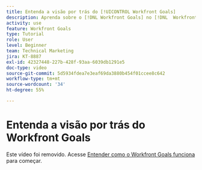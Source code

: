 ```yaml
---
title: Entenda a visão por trás do [!UICONTROL Workfront Goals]
description: Aprenda sobre o [!DNL Workfront Goals] no [!DNL  Workfront]  com a ajuda da equipe de produto.
activity: use
feature: Workfront Goals
type: Tutorial
role: User
level: Beginner
team: Technical Marketing
jira: KT-8887
exl-id: 42327448-227b-428f-93aa-6039db1291e5
doc-type: video
source-git-commit: 5d5934fdea7e3eaf69da3880b454f01ccee8c642
workflow-type: tm+mt
source-wordcount: '34'
ht-degree: 55%

---
```


# Entenda a visão por trás do Workfront Goals

Este vídeo foi removido. Acesse [Entender como o Workfront Goals funciona](/help/workfront-goals/establish-a-vision-for-your-org/understand-how-workfront-goals-works.md) para começar.
